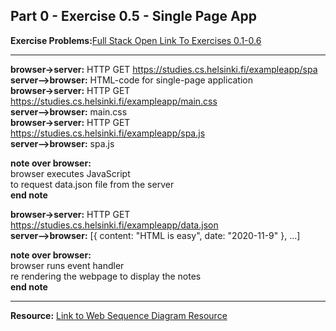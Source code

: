## Part 0 - Exercise 0.5 - Single Page App

**Exercise Problems:**[Full Stack Open Link To Exercises 0.1-0.6](https://fullstackopen.com/en/part0/fundamentals_of_web_apps#exercises-0-1-0-6)

---

**browser->server:** HTTP GET https://studies.cs.helsinki.fi/exampleapp/spa<br/>
**server-->browser:** HTML-code for single-page application<br/>
**browser->server:** HTTP GET https://studies.cs.helsinki.fi/exampleapp/main.css<br/>
**server-->browser:** main.css<br/>
**browser->server:** HTTP GET https://studies.cs.helsinki.fi/exampleapp/spa.js<br/>
**server-->browser:** spa.js<br/>

**note over browser:**<br/>
browser executes JavaScript<br/>
to request data.json file from the server<br/> 
**end note**<br/>

**browser->server:** HTTP GET https://studies.cs.helsinki.fi/exampleapp/data.json<br/>
**server-->browser:** [{ content: "HTML is easy", date: "2020-11-9" }, ...]<br/>

**note over browser:**<br/>
browser runs event handler<br/>
re rendering the webpage to display the notes<br/>
**end note**<br/>

---
**Resource:** [Link to Web Sequence Diagram Resource](https://www.websequencediagrams.com/)
